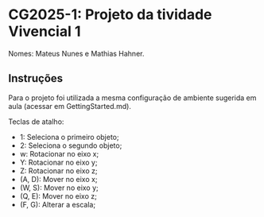 
# CG2025-1: Projeto da tividade Vivencial 1

Nomes: Mateus Nunes e Mathias Hahner.


## Instruções

Para o projeto foi utilizada a mesma configuração de ambiente sugerida em aula (acessar em GettingStarted.md).

Teclas de atalho:

- 1: Seleciona o primeiro objeto;
- 2: Seleciona o segundo objeto;
- w: Rotacionar no eixo x;
- Y: Rotacionar no eixo y;
- Z: Rotacionar no eixo z;
- (A, D): Mover no eixo x;
- (W, S): Mover no eixo y;
- (Q, E): Mover no eixo z;
- (F, G): Alterar a escala;

